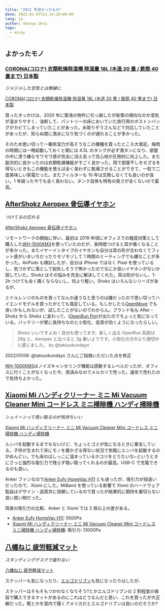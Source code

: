 ```yaml
---
title: "2021 年良かったもの"
date: 2022-01-07T21:14:25+09:00
lang: ja
author: Shunya Ueta
tags:
  - essay
---
```


## よかったモノ

### [CORONA(コロナ) 衣類乾燥除湿機 除湿量 18L (木造 20 畳 / 鉄筋 40 畳まで) 日本製 ](https://amzn.to/3eXeygM)

_ジメジメした空気とは無縁に_

[CORONA(コロナ) 衣類乾燥除湿機 除湿量 18L (木造 20 畳 / 鉄筋 40 畳まで) 日本製 ](https://amzn.to/3eXeygM)

買ったきっかけは、2020 年に築浅の物件に引っ越したが新築の傾向なのか湿気が溜まりやすく、油断して、パントリーの床においていた旅行用のボストンバッグがカビてしまっていたことがあった。水取りぞうさんなどで対応していたことがあったが、知らぬ間に満水になり気づくのが遅れることが多かった。

そのため思い切って一番除湿力が高そうなこの機種を買ったところ大満足。梅雨の時期には一晩起動しておくと朝には 4.5L のタンクが必ず満タンになり、部屋の中に漂う嫌なモワモワ感が完全に消え去って住心地が圧倒的に向上した。また副次的に良かったのは衣類乾燥機能がすごく良かった。雨で部屋干しをせざるを得ないときもこの機能を使えば全く臭わずに乾燥させることができて、一粒で二度美味しい家電だった。またフィルターも 10 年は交換しなくても良いのが良い。1 年経った今でも全く臭わない。タンク自体も特有の臭さが全くないので最高。

## [AfterShokz Aeropex 骨伝導イヤホン](https://amzn.to/3q33SDN)

_つけてるの忘れる_

[AfterShokz Aeropex 骨伝導イヤホン](https://amzn.to/3q33SDN)

リモートワークの開始に伴い、最初は 2019 年頃にオフィスでの騒音対策として購入した[WH-1000XM3](https://amzn.to/3zB9Uyt)を使っていたのだが、長時間つけると耳が痛くなることが多かった。またイヤーインタイプのイヤホンも自分は耳の形が合わなくてフィット感がいまいちだったりモゾモゾして 1 時間のミーティングでも嫌なことが多かった。AirPods も検討したが、自分は iPhone ではなく Pixel を使っているし、気づかずに落として紛失しそうで怖かったのでなにか良いイヤホンがないか探していた。Shokz はその悩みを完全に解決してくれた。耳は防がないし、1-2h つけても全く痛くならないし、何より軽い。Shokz はいろんなシリーズがあるが、

ミドルレンジのものを買ってなんか違うなと思うのは嫌だったので思い切ってハイエンドモデルを買ったがとても満足している。もしかしたら[OpenMove](https://amzn.to/3zIbOxu) でも良いかもしれないが、試したことがないのでわからん。ブランド名も After・Shokz から Shokz に変わって、([OpenRun Pro](https://youtu.be/TbI42klfmtg))が出たのでちょっと気になっている。バッテリーが更に長持ちなのと小型化、低音が効くようになったらしい。

> Shokz いいですよね！自分も使ってます。新しく出る OpenRun 系統は 29g と、Aeropex と比べると 3g 重いようです。小型化の方がより適切かと感じました。 by @tatsuokundayo

2022/01/08: @tatsuokundayo さんにご指摘いただいた点を修正

[WH-1000XM3](https://amzn.to/3zB9Uyt)はノイズキャンセリング機能は感動するレベルだったが、オフィスに行くことがなくなった今、用済みなのでメルカリで売った。速攻で売れたので気持ちよかった。

## [Xiaomi Mi ハンディクリーナー ミニ Mi Vacuum Cleaner Mini コードレス ミニ掃除機 ハンディ掃除機](https://amzn.to/3JMOLGn)

_シュイーンって吸い取るのが気持ちいい_

[Xiaomi Mi ハンディクリーナー ミニ Mi Vacuum Cleaner Mini コードレス ミニ掃除機 ハンディ掃除機](https://amzn.to/3JMOLGn)

ルンバを起動するまでもないけど、ちょっとゴミが気になるときに重宝している。子供が生まれて床にモノを置かざる得ない状況で気軽にルンバを起動するのがめんどい。でも床のはしっこに溜まっているホコリをとりたいな~というときにさっと強烈な吸引力で残らず吸い取ってくれるのが最高。USB-C で充電できるのも良い。

Anker ファンなので[Anker Eufy HomeVac H11](https://amzn.to/3G3S8Xe) とも迷ったが、吸引力が段違いだったので、Xiomi にした。MiBand を使っている影響で Xiomi のハードウェア製品はデザイン・品質共に信頼しているので買ったが結果的に期待を裏切らない良い買い物だった。

両者の吸引力の比較、Anker と Xiomi では 2 倍以上の差がある。

- [Anker Eufy HomeVac H11](https://amzn.to/3G3S8Xe): 5500Pa
- [Xiaomi Mi ハンディクリーナー ミニ Mi Vacuum Cleaner Mini コードレス ミニ掃除機 ハンディ掃除機](https://amzn.to/3JMOLGn): 吸引力: 13000Pa

## [八幡ねじ 疲労軽減マット](https://amzn.to/3Ga5LEb)

_スタンディングデスクで疲れない_

[八幡ねじ 疲労軽減マット](https://amzn.to/3Ga5LEb)

ステッパーも気になったり、[エルゴドリブン](https://amzn.to/3f2N9tM)も気になったりはしたが、

ステッパーはそもそもつかわなくなりそう?とかエルゴドリブンの 2 割程度の値段で購入できるマットがあるのにこれはどうなんだと思い、これを買ったが大正解だった。靴とかを室内で履くアメリカだとエルゴドリブンは良いのだろうか?
